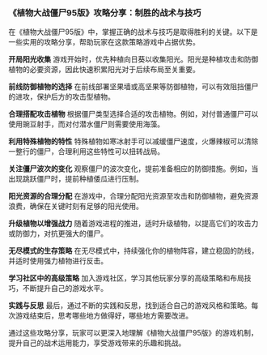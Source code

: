 ### 《植物大战僵尸95版》攻略分享：制胜的战术与技巧

在《植物大战僵尸95版》中，掌握正确的战术与技巧是取得胜利的关键。以下是一些实用的攻略分享，帮助玩家在这款策略游戏中占据优势。

**开局阳光收集**
游戏开始时，优先种植向日葵以收集阳光。阳光是种植攻击和防御植物的必要资源，因此快速积累阳光对于后续布局至关重要。

**前线防御植物的选择**
在前线部署坚果墙或高坚果等防御植物，可以有效阻挡僵尸的进攻，保护后方的攻击型植物。

**合理搭配攻击植物**
根据僵尸类型选择合适的攻击植物。例如，对付普通僵尸可以使用豌豆射手，而对付潜水僵尸则需要使用海藻。

**利用特殊植物的特性**
特殊植物如寒冰射手可以减缓僵尸速度，火爆辣椒可以清除一整行的僵尸，合理利用这些特性可以扭转战局。

**关注僵尸波次的变化**
观察僵尸的波次变化，提前准备相应的防御措施。例如，当出现跳跃僵尸时，提前种植倭瓜进行压制。

**阳光资源的合理分配**
在游戏中，合理分配阳光资源至攻击和防御植物，避免资源浪费，确保在关键时刻有足够的阳光使用。

**升级植物以增强战力**
随着游戏进程的推进，适时升级植物，以提高它们的攻击力或防御力，对抗更强大的僵尸。

**无尽模式的生存策略**
在无尽模式中，持续强化你的植物阵容，建立稳固的防线，并适时使用强力植物进行反击。

**学习社区中的高级策略**
加入游戏社区，学习其他玩家分享的高级策略和布局技巧，不断提升自己的游戏水平。

**实践与反思**
最后，通过不断的实践和反思，找到适合自己的游戏风格和策略。每次游戏结束后，思考哪些地方做得好，哪些地方需要改进。

通过这些攻略分享，玩家可以更深入地理解《植物大战僵尸95版》的游戏机制，提升自己的战术运用能力，享受游戏带来的乐趣和挑战。